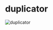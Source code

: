 # duplicator
![duplicator](https://github.com/user-attachments/assets/da67eb90-f252-48a4-9c90-c341e48c8a48)
